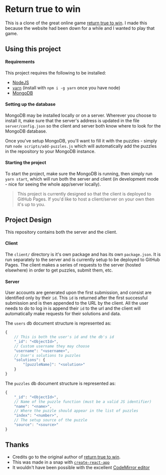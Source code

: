 # Return true to win

This is a clone of the great online game [return true to win](https://alf.nu/ReturnTrue). 
I made this because the website had been down for a while and I wanted to play that game.

## Using this project

#### Requirements

This project requires the following to be installed:

- [NodeJS](https://nodejs.org/en/)
- [`yarn`](https://yarnpkg.com/en/) (install with `npm i -g yarn` once you have node)
- [MongoDB](https://docs.mongodb.com/manual/installation/)

#### Setting up the database

MongoDB may be installed locally or on a server. Wherever you choose to install it, make sure that
the server's address is updated in the file `server/config.json` so the client and server both know
where to look for the MongoDB database.

Once you've setup MongoDB, you'll want to fill it with the puzzles - simply run `node scripts/add-puzzles.js`
which will automatically add the puzzles in the repository to your MongoDB instance.

#### Starting the project

To start the project, make sure the MongoDB is running, then simply run `yarn start`, which will run 
both the server and client (in development mode - nice for seeing the whole app/server locally).

> This project is currently designed so that the client is deployed to GitHub Pages. If you'd like to
host a client/server on your own then it's up to you.

## Project Design

This repository contains both the server and the client.

#### Client

The `client/` directory is it's own package and has its own `package.json`. It is run separately to 
the server and is currently setup to be deployed to GitHub Pages. The client makes a series of requests to the
server (hosted elsewhere) in order to get puzzles, submit them, etc.

#### Server

User accounts are generated upon the first submission, and consist are identified only by their `id`. 
This `id` is returned after the first successful submission and is then appended to the URL by the client.
All the user needs to do to log in is append their `id` to the url and the client will automatically make
requests for their solutions and data.

The `users` db document structure is represented as:
```js
{
    // This is both the user's id and the db's id
    "_id": "<ObjectId>",
    // Custom username they may choose
    "username": "<username>",
    // User's solutions to puzzles
    "solutions": {
        "[puzzleName]": "<solution>"
    } 
}
```

The `puzzles` db document structure is represented as:
```js
{
    "_id": "<ObjectId>",
    // Name of the puzzle function (must be a valid JS identifier)
    "name": "<name>",
    // Where the puzzle should appear in the list of puzzles
    "index": "<number>",
    // The setup source of the puzzle
    "source": "<source>"
}
```

<!-- 
TODO: uncomment once username + highscores are complete
There are two indexes on the user db the default `_id` and also another one `username`. This is so
we can rapidly query for user data and check for unique usernames.
-->

<!--
## Roadmap

- [ ] implement highscores
- [ ] implement usernames for users
- [ ] deploy to a server
-->

## Thanks

- Credits go to the original author of [return true to win](https://alf.nu/ReturnTrue).
- This was made in a snap with [`create-react-app`](https://github.com/facebookincubator/create-react-app)
- It wouldn't have been possible with the excellent [CodeMirror editor](https://codemirror.net)